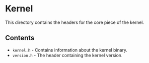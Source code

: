 # Kernel
This directory contains the headers for the core piece of the kernel.

## Contents
- `kernel.h` - Contains information about the kernel binary.
- `version.h` - The header containing the kernel version.
